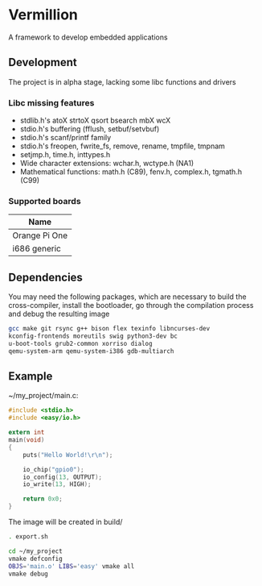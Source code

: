 # Vermillion
A framework to develop embedded applications

## Development
The project is in alpha stage, lacking some libc functions and drivers

### Libc missing features
- stdlib.h's atoX strtoX qsort bsearch mbX wcX
- stdio.h's buffering (fflush, setbuf/setvbuf)
- stdio.h's scanf/printf family
- stdio.h's freopen, fwrite\_fs, remove, rename, tmpfile, tmpnam
- setjmp.h, time.h, inttypes.h
- Wide character extensions: wchar.h, wctype.h  (NA1)
- Mathematical functions: math.h (C89), fenv.h, complex.h, tgmath.h (C99)

### Supported boards
| Name |
| ---- |
| Orange Pi One |
| i686 generic |

## Dependencies
You may need the following packages, which are necessary to build the
cross-compiler, install the bootloader, go through the compilation
process and debug the resulting image
```sh
gcc make git rsync g++ bison flex texinfo libncurses-dev
kconfig-frontends moreutils swig python3-dev bc
u-boot-tools grub2-common xorriso dialog
qemu-system-arm qemu-system-i386 gdb-multiarch
```

## Example
~/my\_project/main.c:
```c
#include <stdio.h>
#include <easy/io.h>

extern int
main(void)
{
    puts("Hello World!\r\n");

    io_chip("gpio0");
    io_config(13, OUTPUT);
    io_write(13, HIGH);

    return 0x0;
}
```

The image will be created in build/
```sh
. export.sh

cd ~/my_project
vmake defconfig
OBJS='main.o' LIBS='easy' vmake all
vmake debug
```
